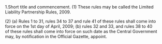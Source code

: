 1.Short title and commencement. 
(1) These rules may be called the Limited Liability Partnership Rules, 2009.

(2) (a) Rules 1 to 31, rules 34 to 37 and rule 41 of these rules shall come into force on the 1st day of April, 2009;
(b) rules 32 and 33, and rules 38 to 40 of these rules shall come into force on such date as the Central Government may, by notification in the Official Gazette, appoint.
